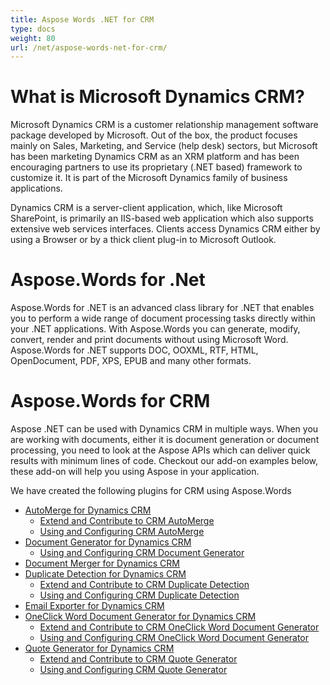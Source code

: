 ```yaml
---
title: Aspose Words .NET for CRM
type: docs
weight: 80
url: /net/aspose-words-net-for-crm/
---
```


# **What is Microsoft Dynamics CRM?**
Microsoft Dynamics CRM is a customer relationship management software package developed by Microsoft. Out of the box, the product focuses mainly on Sales, Marketing, and Service (help desk) sectors, but Microsoft has been marketing Dynamics CRM as an XRM platform and has been encouraging partners to use its proprietary (.NET based) framework to customize it. It is part of the Microsoft Dynamics family of business applications.

Dynamics CRM is a server-client application, which, like Microsoft SharePoint, is primarily an IIS-based web application which also supports extensive web services interfaces. Clients access Dynamics CRM either by using a Browser or by a thick client plug-in to Microsoft Outlook.
# **Aspose.Words for .Net**
Aspose.Words for .NET is an advanced class library for .NET that enables you to perform a wide range of document processing tasks directly within your .NET applications.
With Aspose.Words you can generate, modify, convert, render and print documents without using Microsoft Word.
Aspose.Words for .NET supports DOC, OOXML, RTF, HTML, OpenDocument, PDF, XPS, EPUB and many other formats.
# **Aspose.Words for CRM**
Aspose .NET can be used with Dynamics CRM in multiple ways. When you are working with documents, either it is document generation or document processing, you need to look at the Aspose APIs which can deliver quick results with minimum lines of code. Checkout our add-on examples below, these add-on will help you using Aspose in your application.

We have created the following plugins for CRM using Aspose.Words

- [AutoMerge for Dynamics CRM](/words/net/automerge-for-dynamics-crm-html/)
  - [Extend and Contribute to CRM AutoMerge](/words/net/extend-and-contribute-to-crm-automerge-html/)
  - [Using and Configuring CRM AutoMerge](/words/net/using-and-configuring-crm-automerge-html/)
- [Document Generator for Dynamics CRM](/words/net/document-generator-for-dynamics-crm-html/)
  - [Using and Configuring CRM Document Generator](/words/net/using-and-configuring-crm-document-generator-html/)
- [Document Merger for Dynamics CRM](/words/net/document-merger-for-dynamics-crm-html/)
- [Duplicate Detection for Dynamics CRM](/words/net/duplicate-detection-for-dynamics-crm-html/)
  - [Extend and Contribute to CRM Duplicate Detection](/words/net/extend-and-contribute-to-crm-duplicate-detection-html/)
  - [Using and Configuring CRM Duplicate Detection](/words/net/using-and-configuring-crm-duplicate-detection-html/)
- [Email Exporter for Dynamics CRM](/words/net/email-exporter-for-dynamics-crm-html/)
- [OneClick Word Document Generator for Dynamics CRM](/words/net/oneclick-word-document-generator-for-dynamics-crm-html/)
  - [Extend and Contribute to CRM OneClick Word Document Generator](/words/net/extend-and-contribute-to-crm-oneclick-word-document-generator-html/)
  - [Using and Configuring CRM OneClick Word Document Generator](/words/net/using-and-configuring-crm-oneclick-word-document-generator-html/)
- [Quote Generator for Dynamics CRM](/words/net/quote-generator-for-dynamics-crm-html/)
  - [Extend and Contribute to CRM Quote Generator](/words/net/extend-and-contribute-to-crm-quote-generator-html/)
  - [Using and Configuring CRM Quote Generator](/words/net/using-and-configuring-crm-quote-generator-html/)

